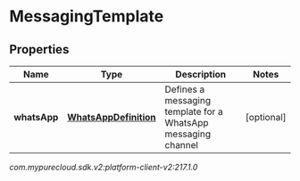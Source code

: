 # MessagingTemplate


## Properties

| Name | Type | Description | Notes |
| ------------ | ------------- | ------------- | ------------- |
| **whatsApp** | [**WhatsAppDefinition**](WhatsAppDefinition) | Defines a messaging template for a WhatsApp messaging channel |  [optional] |




_com.mypurecloud.sdk.v2:platform-client-v2:217.1.0_
